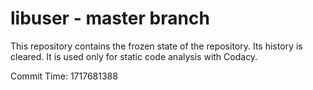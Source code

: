 # libuser - master branch

This repository contains the frozen state of the repository.
Its history is cleared. It is used only for static code
analysis with Codacy.

Commit Time: 1717681388